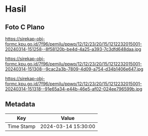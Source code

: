 # Hasil

## Foto C Plano

https://sirekap-obj-formc.kpu.go.id/7f96/pemilu/ppwp/12/12/23/20/15/1212232015001-20240314-151258--8f58120b-be4d-4a25-a393-7c3dfd648daa.jpg

https://sirekap-obj-formc.kpu.go.id/7f96/pemilu/ppwp/12/12/23/20/15/1212232015001-20240314-151308--9cac2a3b-7809-4d09-a754-d34b1406e647.jpg

https://sirekap-obj-formc.kpu.go.id/7f96/pemilu/ppwp/12/12/23/20/15/1212232015001-20240314-151318--91e65a34-e44b-46e5-af02-024ee796599b.jpg


## Metadata

| Key        | Value               |
| ---------- | ------------------- |
| Time Stamp | 2024-03-14 15:30:00 |



